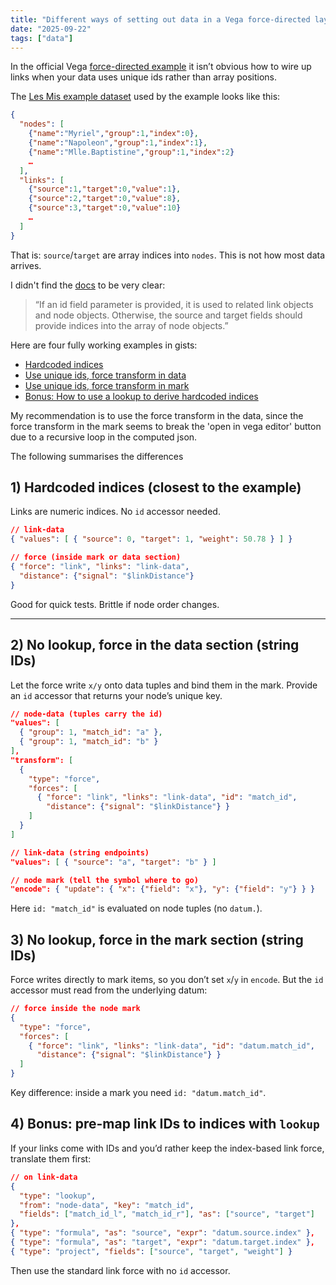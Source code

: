 ```yaml
---
title: "Different ways of setting out data in a Vega force-directed layout"
date: "2025-09-22"
tags: ["data"]
---
```


In the official Vega [force-directed example](https://vega.github.io/vega/examples/force-directed-layout/) it isn’t obvious how to wire up links when your data uses unique ids rather than array positions.

The [Les Mis example dataset](https://github.com/vega/vega/blob/3d9691aa9ec597ee9a831e8294351f5a2dafa85e/docs/data/miserables.json) used by the example looks like this:

```json
{
  "nodes": [
    {"name":"Myriel","group":1,"index":0},
    {"name":"Napoleon","group":1,"index":1},
    {"name":"Mlle.Baptistine","group":1,"index":2}
    …
  ],
  "links": [
    {"source":1,"target":0,"value":1},
    {"source":2,"target":0,"value":8},
    {"source":3,"target":0,"value":10}
    …
  ]
}
```

That is: `source`/`target` are array indices into `nodes`. This is not how most data arrives.

I didn't find the [docs](https://vega.github.io/vega/docs/transforms/force/) to be very clear:

> “If an id field parameter is provided, it is used to related link objects and node objects. Otherwise, the source and target fields should provide indices into the array of node objects.”

Here are four fully working examples in gists:

* [Hardcoded indices](https://gist.github.com/RobinL/3a08784cf81291825887db7c4f12643c#file-spec_data_hardcoded-json)
* [Use unique ids, force transform in data](https://gist.github.com/RobinL/3a08784cf81291825887db7c4f12643c#file-spec_no_lookup_force_in_data_section-json)
* [Use unique ids, force transform in mark](https://gist.github.com/RobinL/3a08784cf81291825887db7c4f12643c#file-spec_no_lookup_force_in_mark_section-json)
* [Bonus: How to use a lookup to derive hardcoded indices](https://gist.github.com/RobinL/3a08784cf81291825887db7c4f12643c#file-spec_with_lookup-json)

My recommendation is to use the force transform in the data, since the force transform in the mark seems to break the 'open in vega editor' button due to a recursive loop in the computed json.

The following summarises the differences

## 1) Hardcoded indices (closest to the example)

Links are numeric indices. No `id` accessor needed.

```json
// link-data
{ "values": [ { "source": 0, "target": 1, "weight": 50.78 } ] }

// force (inside mark or data section)
{ "force": "link", "links": "link-data",
  "distance": {"signal": "$linkDistance"}
}
```

Good for quick tests. Brittle if node order changes.

---

## 2) No lookup, force in the data section (string IDs)

Let the force write `x/y` onto data tuples and bind them in the mark. Provide an `id` accessor that returns your node’s unique key.

```json
// node-data (tuples carry the id)
"values": [
  { "group": 1, "match_id": "a" },
  { "group": 1, "match_id": "b" }
],
"transform": [
  {
    "type": "force",
    "forces": [
      { "force": "link", "links": "link-data", "id": "match_id",
        "distance": {"signal": "$linkDistance"} }
    ]
  }
]

// link-data (string endpoints)
"values": [ { "source": "a", "target": "b" } ]

// node mark (tell the symbol where to go)
"encode": { "update": { "x": {"field": "x"}, "y": {"field": "y"} } }
```

Here `id: "match_id"` is evaluated on node tuples (no `datum.`).



## 3) No lookup, force in the mark section (string IDs)

Force writes directly to mark items, so you don’t set `x`/`y` in `encode`. But the `id` accessor must read from the underlying datum:

```json
// force inside the node mark
{
  "type": "force",
  "forces": [
    { "force": "link", "links": "link-data", "id": "datum.match_id",
      "distance": {"signal": "$linkDistance"} }
  ]
}
```

Key difference: inside a mark you need `id: "datum.match_id"`.



## 4) Bonus: pre-map link IDs to indices with `lookup`

If your links come with IDs and you’d rather keep the index-based link force, translate them first:

```json
// on link-data
{
  "type": "lookup",
  "from": "node-data", "key": "match_id",
  "fields": ["match_id_l", "match_id_r"], "as": ["source", "target"]
},
{ "type": "formula", "as": "source", "expr": "datum.source.index" },
{ "type": "formula", "as": "target", "expr": "datum.target.index" },
{ "type": "project", "fields": ["source", "target", "weight"] }
```

Then use the standard link force with no `id` accessor.


